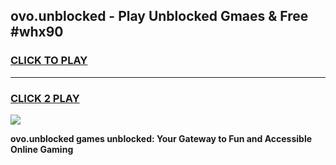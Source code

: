 
## ovo.unblocked - Play Unblocked Gmaes & Free #whx90
<h3>
<a href="https://news.freeplayer.one?title=ovo.unblocked&ref=24F">CLICK TO PLAY</a></h3>
<hr>

<h3>
<a href="https://news.freeplayer.one?title=ovo.unblocked&ref=24F">CLICK 2 PLAY</a>
  
</h3>

<a href="https://news.freeplayer.one?title=ovo.unblocked&ref=24F/"><img src="https://clearcache.store/games.png"></a>


**ovo.unblocked games unblocked: Your Gateway to Fun and Accessible Online Gaming**
